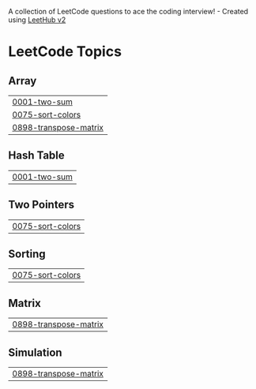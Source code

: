 A collection of LeetCode questions to ace the coding interview! - Created using [LeetHub v2](https://github.com/arunbhardwaj/LeetHub-2.0)
<!---LeetCode Topics Start-->
# LeetCode Topics
## Array
|  |
| ------- |
| [0001-two-sum](https://github.com/BHUMIKA-AWASTHI/LeetCode/tree/master/0001-two-sum) |
| [0075-sort-colors](https://github.com/BHUMIKA-AWASTHI/LeetCode/tree/master/0075-sort-colors) |
| [0898-transpose-matrix](https://github.com/BHUMIKA-AWASTHI/LeetCode/tree/master/0898-transpose-matrix) |
## Hash Table
|  |
| ------- |
| [0001-two-sum](https://github.com/BHUMIKA-AWASTHI/LeetCode/tree/master/0001-two-sum) |
## Two Pointers
|  |
| ------- |
| [0075-sort-colors](https://github.com/BHUMIKA-AWASTHI/LeetCode/tree/master/0075-sort-colors) |
## Sorting
|  |
| ------- |
| [0075-sort-colors](https://github.com/BHUMIKA-AWASTHI/LeetCode/tree/master/0075-sort-colors) |
## Matrix
|  |
| ------- |
| [0898-transpose-matrix](https://github.com/BHUMIKA-AWASTHI/LeetCode/tree/master/0898-transpose-matrix) |
## Simulation
|  |
| ------- |
| [0898-transpose-matrix](https://github.com/BHUMIKA-AWASTHI/LeetCode/tree/master/0898-transpose-matrix) |
<!---LeetCode Topics End-->